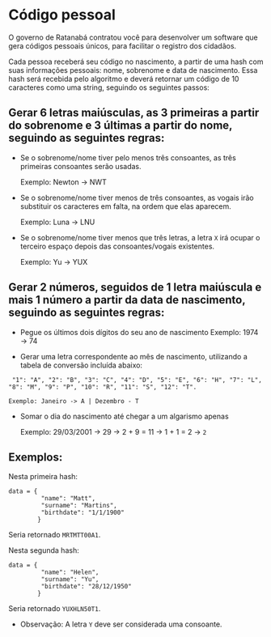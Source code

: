# Código pessoal

O governo de Ratanabá contratou você para desenvolver um software que gera códigos pessoais únicos, para facilitar o registro dos cidadãos.

Cada pessoa receberá seu código no nascimento, a partir de uma hash com suas informações pessoais: nome, sobrenome e data de nascimento. Essa hash será recebida pelo algoritmo e deverá retornar um código de 10 caracteres como uma string, seguindo os seguintes passos:

## Gerar 6 letras maiúsculas, as 3 primeiras a partir do sobrenome e 3 últimas a partir do nome, seguindo as seguintes regras:
- Se o sobrenome/nome tiver pelo menos três consoantes, as três primeiras consoantes serão usadas.

    Exemplo: Newton -> NWT

- Se o sobrenome/nome tiver menos de três consoantes, as vogais irão substituir os caracteres em falta, na ordem que elas aparecem.
    
    Exemplo: Luna -> LNU

- Se o sobrenome/nome tiver menos que três letras, a letra `X` irá ocupar o terceiro espaço depois das consoantes/vogais existentes.
    
    Exemplo: Yu -> YUX

## Gerar 2 números, seguidos de 1 letra maiúscula e mais 1 número a partir da data de nascimento, seguindo as seguintes regras:
- Pegue os últimos dois dígitos do seu ano de nascimento
Exemplo: 1974 -> 74

- Gerar uma letra correspondente ao mês de nascimento, utilizando a tabela de conversão incluída abaixo:

` "1": "A", "2": "B", "3": "C", "4": "D", "5": "E", "6": "H", "7": "L", "8": "M", "9": "P", "10": "R", "11": "S", "12": "T".`

    Exemplo: Janeiro -> A | Dezembro - T

- Somar o dia do nascimento até chegar a um algarismo apenas

    Exemplo: 29/03/2001 -> 29 -> 2 + 9 = 11 -> 1 + 1 = 2 -> `2`

## Exemplos:

Nesta primeira hash:

```
data = {
         "name": "Matt",
         "surname": "Martins",
         "birthdate": "1/1/1900"
        }
```

Seria retornado `MRTMTT00A1`.

Nesta segunda hash:

```
data = {
         "name": "Helen",
         "surname": "Yu",
         "birthdate": "28/12/1950"
        }
```

Seria retornado `YUXHLN50T1`.

- Observação: A letra `Y` deve ser considerada uma consoante.

